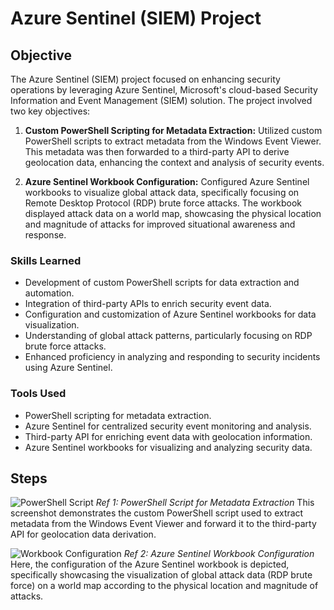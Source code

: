 # Azure Sentinel (SIEM) Project

## Objective
The Azure Sentinel (SIEM) project focused on enhancing security operations by leveraging Azure Sentinel, Microsoft's cloud-based Security Information and Event Management (SIEM) solution. The project involved two key objectives:

1. **Custom PowerShell Scripting for Metadata Extraction:** Utilized custom PowerShell scripts to extract metadata from the Windows Event Viewer. This metadata was then forwarded to a third-party API to derive geolocation data, enhancing the context and analysis of security events.

2. **Azure Sentinel Workbook Configuration:** Configured Azure Sentinel workbooks to visualize global attack data, specifically focusing on Remote Desktop Protocol (RDP) brute force attacks. The workbook displayed attack data on a world map, showcasing the physical location and magnitude of attacks for improved situational awareness and response.

### Skills Learned
- Development of custom PowerShell scripts for data extraction and automation.
- Integration of third-party APIs to enrich security event data.
- Configuration and customization of Azure Sentinel workbooks for data visualization.
- Understanding of global attack patterns, particularly focusing on RDP brute force attacks.
- Enhanced proficiency in analyzing and responding to security incidents using Azure Sentinel.

### Tools Used
- PowerShell scripting for metadata extraction.
- Azure Sentinel for centralized security event monitoring and analysis.
- Third-party API for enriching event data with geolocation information.
- Azure Sentinel workbooks for visualizing and analyzing security data.

## Steps

![PowerShell Script](https://example.com/powershell_script.png)
*Ref 1: PowerShell Script for Metadata Extraction*
This screenshot demonstrates the custom PowerShell script used to extract metadata from the Windows Event Viewer and forward it to the third-party API for geolocation data derivation.

![Workbook Configuration](https://example.com/workbook_configuration.png)
*Ref 2: Azure Sentinel Workbook Configuration*
Here, the configuration of the Azure Sentinel workbook is depicted, specifically showcasing the visualization of global attack data (RDP brute force) on a world map according to the physical location and magnitude of attacks.
